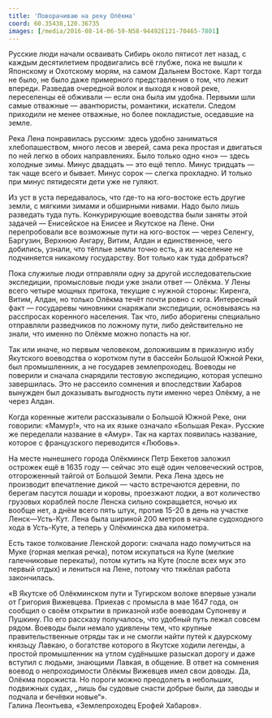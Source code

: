 ```yaml
---
title: 'Поворачиваю на реку Олёкма'
coord: 60.35438,120.36735
images: [/media/2016-08-14-06-59-N58-94492E121-70465-7801]
---
```


Русские люди начали осваивать Сибирь около пятисот лет назад, с каждым десятилетием продвигались всё глубже, пока не вышли к Японскому и Охотскому морям, на самом Дальнем Востоке. Карт тогда не было, не было даже примерного представления о том, что лежит впереди. Разведав очередной волок и выходя к новой реке, переселенцы её обживали&nbsp;— если она была им удобна. Первыми шли самые отважные&nbsp;— авантюристы, романтики, искатели. Следом приходили не менее отважные, но более покладистые, оседавшие на земле.

Река Лена понравилась русским: здесь удобно заниматься хлебопашеством, много лесов и зверей, сама река простая и двигаться по ней легко в обоих направлениях. Было только одно «но»&nbsp;— здесь холодные зимы. Минус двадцать&nbsp;— это ещё тепло. Минус тридцать&nbsp;— так чаще всего и бывает. Минус сорок&nbsp;— слегка прохладно. И только при минус пятидесяти дети уже не гуляют.

Из уст в уста передавалось, что где-то на юго-востоке есть другие земли, с мягкими зимами и обширными нивами. Надо было лишь разведать туда путь. Конкурирующие воеводства были заняты этой задачей&nbsp;— Енисейское на Енисее и Якутское на Лене. Они перепробовали все возможные пути на юго-восток&nbsp;— через Селенгу, Баргузин, Верхнюю Ангару, Витим, Алдан и единственное, чего добились, узнали, что тёплые земли точно есть, а их население не подчиняется никакому государству. Вот только как туда добраться?

Пока служилые люди отправляли одну за другой исследовательские экспедиции, промысловые люди уже знали ответ&nbsp;— Олёкма. У Лены всего четыре мощных притока, текущие с нужной стороны: Киренга, Витим, Алдан, но только Олёкма течёт почти ровно с юга. Интересный факт&nbsp;— государевы чиновники снаряжали экспедиции, основываясь на расспросах коренного населения. Так что, либо аборигены специально отправляли разведчиков по ложному пути, либо действительно не знали, что именно по Олёкме можно попасть на юг.

Так или иначе, но первым человеком, доложившим в приказную избу Якутского воеводства о коротком пути в бассейн Большой Южной Реки, был промышленник, а не государев землепроходец. Воеводы не поверили и сначала снарядили тестовую экспедицию, которая успешно завершилась. Это не рассеило сомнения и впоследствии Хабаров вынужден был доказывать выгодность пути именно через Олёкму, а не через Алдан.

Когда коренные жители рассказывали о Большой Южной Реке, они говорили: «Мамур!», что на их языке означало «Большая Река». Русские же переделали название в «Амур». Так на картах появилась название, которое с французского переводится «Любовь».

На месте нынешнего города Олёкминск Петр Бекетов заложил острожек ещё в 1635&nbsp;году&nbsp;— сейчас это ещё один человеческий остров, отгороженный тайгой от Большой Земли. Река Лена здесь не производит впечатление дикой&nbsp;— часто встречаются деревни, по берегам пасутся лошади и коровы, проезжают лодки, а вот количество грузовых кораблей после Ленска сильно сокращается, ночью их вообще нет, а днём всего пять штук, против 15-20 в день на участке Ленск—Усть-Кут. Лена была шириной 200&nbsp;метров в начале судоходного хода в Усть-Куте, а теперь у Олёкминска два километра.

Есть такое толкование Ленской дороги: сначала надо помучиться на Муке (горная мелкая речка), потом искупаться на Купе (мелкие галечниковые перекаты), потом кутить на Куте (после всех мук это первый отдых) и лениться на Лене, потому что тяжёлая работа закончилась.

«В Якутске об Олёкминском пути и Тугирском волоке впервые узнали от Григория Вижевцева. Приехав с промысла в мае 1647 года, он сообщил о своём открытии в приказной избе воеводам Супоневу и Пушкину. По его рассказу получалось, что удобный путь лежал совсем рядом. Воеводы были немало удивлены тем, что крупные правительственные отряды так и не смогли найти путей к даурскому князьцу Лавкаю, о богатстве которого в Якутске ходили легенды, а простой промышленник на утлом судёнышке разыскал дорогу и даже вступил с людьми, знающими Лавкая, в общение. В ответ на сомнения воевод о непроходимости Олёкмы Вижевцев имел свои доводы. Да, Олёкма порожиста. Но пороги можно преодолеть в небольших, подвижных судах, „лишь бы судовые снасти добрые были, да заводы и подчала и бечёвки новые“».<br>
Галина Леонтьева, «Землепроходец Ерофей Хабаров».